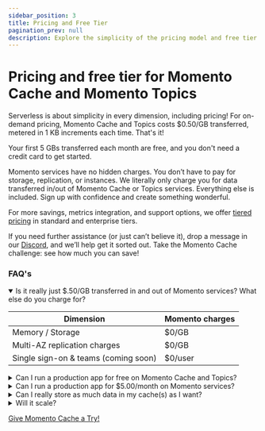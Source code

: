 ```yaml
---
sidebar_position: 3
title: Pricing and Free Tier
pagination_prev: null
description: Explore the simplicity of the pricing model and free tier information for Momento Cache and Momento Topics
---
```


# Pricing and free tier for Momento Cache and Momento Topics

Serverless is about simplicity in every dimension, including pricing! For on-demand pricing, Momento Cache and Topics costs $0.50/GB transferred, metered in 1 KB increments each time. That's it!

Your first 5 GBs transferred each month are free, and you don't need a credit card to get started.

Momento services have no hidden charges. You don’t have to pay for storage, replication, or instances. We literally only charge you for data transferred in/out of Momento Cache or Topics services. Everything else is included. Sign up with confidence and create something wonderful.

For more savings, metrics integration, and support options, we offer [tiered pricing](https://www.gomomento.com/pricing) in standard and enterprise tiers.

If you need further assistance (or just can’t believe it), drop a message in our [Discord](https://discord.gg/Z7FSXB89), and we’ll help get it sorted out. Take the Momento Cache challenge: see how much you can save!

### FAQ's

<details open>
  <summary>Is it really just $.50/GB transferred in and out of Momento services? What else do you charge for?</summary>

| Dimension                            | Momento charges           |
|--------------------------------------|---------------------------|
| Memory / Storage                     | $0/GB                     |
| Multi-AZ replication charges         | $0/GB                     |
| Single sign-on & teams (coming soon) | $0/user                   |

 </details>

<details>
<summary>Can I run a production app for free on Momento Cache and Topics?</summary>
Absolutely! Our free tier and low usage tiers are just billing. It is the same exact service and features whether you use 40GB/month or 40TB/month. You get all our availability features like multi-AZ replication, hot key protection, and automatic scaling to handle bursts. In the free tier, you even get all our security features for free, such as <a href="./../develop/authentication">fine-grained auth tokens</a>, end-to-end encryption, per-request authentication, and TLS.

We frequently find customers provisioning an entire cluster to handle low-RPS workflows. If you want them to be HA, you need multiple nodes. If you believe in CICD, you likely have a similarly sized cluster in staging—and maybe even in dev. That adds up! Turn off those machines—and save the environment. Go Momento!
</details>

<details>
  <summary>Can I run a production app for $5.00/month on Momento services?</summary>
Absolutely! If you are transferring 15 GB of data in/out of Momento Cache each month, you get the first 5GB free each month and pay $0.50/GB for the remaining 10GB each month. Access enterprise-grade availability, security, and performance at any scale with Momento.


As crazy as it sounds, we are not the first to do this. You can experience this with other serverless services like Amazon DynamoDB, Amazon S3, and more—we are just bringing serverless to caching!
</details>

<details>
  <summary>Can I really store as much data in my cache(s) as I want?</summary>
Heck yeah! You are billed for the inbound and outbound data transfer, not the volume of data in your cache.
</details>

<details>
  <summary>Will it scale?</summary>
Hell yes! Momento services are the best way to future-proof your application story. You can add Momento Cache *extremely* quickly, and it just fades into the background whether you are doing 1 RPS or 1 million RPS. You just pay for what you use, so you get a scalable cache without spending a lot of cash.
</details>

[Give Momento Cache a Try!](./../getting-started.md)

